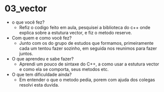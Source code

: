 # 03_vector

* o que você fez?
  * Refiz o codigo feito em aula,  pesquisei a biblioteca do c++ onde explica sobre a estutura vector, e fiz o metodo reserve. 
* Com quem e como você fez?
  * Junto com os do grupo de estudos que formamos, primeiramente cada um tentou fazer sozinho, em seguida nos reunimos para fazer juntos.
* O que aprendeu e sabe fazer?
  * Aprendi um pouco de sintaxe do C++, a como usar a estutura vector e como ela se comporta, seus metodos etc.
* O que tem dificuldade ainda?
  * Em entender o que o metodo pedia, porem com ajuda dos colegas resolvi esta duvida.
